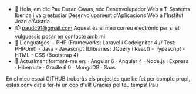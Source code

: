 - 👋 Hola, em dic Pau Duran Casas, sóc Desenvolupador Web a T-Systems Iberica i vaig estudiar Desenvolupament d'Aplicacions Web a l'Institut Joan d'Àustria.
- 📫 paudc91@gmail.com Aquest és el meu correu electrònic per si et vulguessis posar en contacte amb mi.
- 🌱 Llenguatges:
        - PHP (Frameworks: Laravel i Codeigniter 4 // Test: PHPUnit)
        - Java
        - Javascript (Llibraries: JQuery i React)
        - Typescript
        - HTML
        - CSS (Bootstrap 4)
- 👀 Actualment formant-me en: 
        · Angular 6
        · Angular 4
        · Node.js i Express
        · Hibernate
        · Gradle 6.0
        · MongoDB
        · Saas
      
En el meu espai GITHUB trobaràs els projectes que he fet per compte propi, estas convidat a fer-hi un cop d'ull!
Gràcies pel teu temps!
Pau
